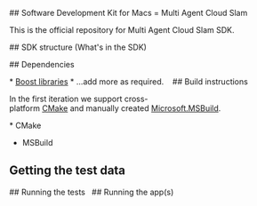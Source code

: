 ## Software Development Kit for Macs = Multi Agent Cloud Slam

This is the official repository for Multi Agent Cloud Slam SDK.

## SDK structure (What's in the SDK)

## Dependencies

* [Boost libraries](http://www.boost.org/)
* ...add more as required.
  
## Build instructions

In the first iteration we support cross-platform [CMake](https://cmake.org/) and manually created [Microsoft.MSBuild](https://github.com/microsoft/msbuild).

* CMake
* MSBuild

## Getting the test data

## Running the tests
 
## Running the app(s)
